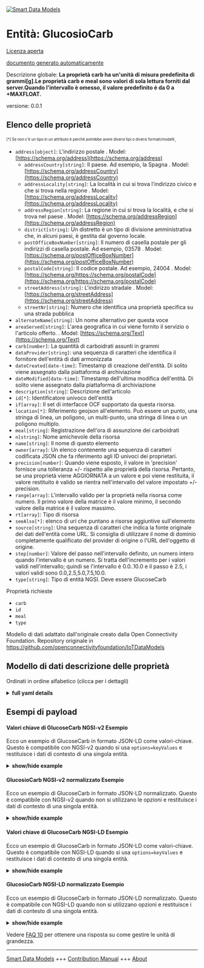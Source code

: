 <!-- 10-Header -->  
[![Smart Data Models](https://smartdatamodels.org/wp-content/uploads/2022/01/SmartDataModels_logo.png "Logo")](https://smartdatamodels.org)  
Entità: GlucosioCarb  
====================<!-- /10-Header -->  
<!-- 15-License -->  
[Licenza aperta](https://github.com/smart-data-models//dataModel.OCF/blob/master/GlucoseCarb/LICENSE.md)  
[documento generato automaticamente](https://docs.google.com/presentation/d/e/2PACX-1vTs-Ng5dIAwkg91oTTUdt8ua7woBXhPnwavZ0FxgR8BsAI_Ek3C5q97Nd94HS8KhP-r_quD4H0fgyt3/pub?start=false&loop=false&delayms=3000#slide=id.gb715ace035_0_60)  
<!-- /15-License -->  
<!-- 20-Description -->  
Descrizione globale: **La proprietà carb ha un'unità di misura predefinita di grammi[g].Le proprietà carb e meal sono valori di sola lettura forniti dal server.Quando l'intervallo è omesso, il valore predefinito è da 0 a +MAXFLOAT.**  
versione: 0.0.1  
<!-- /20-Description -->  
<!-- 30-PropertiesList -->  

## Elenco delle proprietà  

<sup><sub>[*] Se non c'è un tipo in un attributo è perché potrebbe avere diversi tipi o diversi formati/modelli</sub></sup>.  
- `address[object]`: L'indirizzo postale  . Model: [https://schema.org/address](https://schema.org/address)	- `addressCountry[string]`: Il paese. Ad esempio, la Spagna  . Model: [https://schema.org/addressCountry](https://schema.org/addressCountry)  
	- `addressLocality[string]`: La località in cui si trova l'indirizzo civico e che si trova nella regione  . Model: [https://schema.org/addressLocality](https://schema.org/addressLocality)  
	- `addressRegion[string]`: La regione in cui si trova la località, e che si trova nel paese  . Model: [https://schema.org/addressRegion](https://schema.org/addressRegion)  
	- `district[string]`: Un distretto è un tipo di divisione amministrativa che, in alcuni paesi, è gestita dal governo locale.    
	- `postOfficeBoxNumber[string]`: Il numero di casella postale per gli indirizzi di casella postale. Ad esempio, 03578  . Model: [https://schema.org/postOfficeBoxNumber](https://schema.org/postOfficeBoxNumber)  
	- `postalCode[string]`: Il codice postale. Ad esempio, 24004  . Model: [https://schema.org/https://schema.org/postalCode](https://schema.org/https://schema.org/postalCode)  
	- `streetAddress[string]`: L'indirizzo stradale  . Model: [https://schema.org/streetAddress](https://schema.org/streetAddress)  
	- `streetNr[string]`: Numero che identifica una proprietà specifica su una strada pubblica    
- `alternateName[string]`: Un nome alternativo per questa voce  - `areaServed[string]`: L'area geografica in cui viene fornito il servizio o l'articolo offerto.  . Model: [https://schema.org/Text](https://schema.org/Text)- `carb[number]`: La quantità di carboidrati assunti in grammi  - `dataProvider[string]`: una sequenza di caratteri che identifica il fornitore dell'entità di dati armonizzata  - `dateCreated[date-time]`: Timestamp di creazione dell'entità. Di solito viene assegnato dalla piattaforma di archiviazione  - `dateModified[date-time]`: Timestamp dell'ultima modifica dell'entità. Di solito viene assegnato dalla piattaforma di archiviazione  - `description[string]`: Descrizione dell'articolo  - `id[*]`: Identificatore univoco dell'entità  - `if[array]`: Il set di interfacce OCF supportato da questa risorsa.  - `location[*]`: Riferimento geojson all'elemento. Può essere un punto, una stringa di linea, un poligono, un multi-punto, una stringa di linea o un poligono multiplo.  - `meal[string]`: Registrazione dell'ora di assunzione dei carboidrati  - `n[string]`: Nome amichevole della risorsa  - `name[string]`: Il nome di questo elemento  - `owner[array]`: Un elenco contenente una sequenza di caratteri codificata JSON che fa riferimento agli ID univoci dei proprietari.  - `precision[number]`: Quando viene esposto, il valore in 'precision' fornisce una tolleranza +/- rispetto alle proprietà della risorsa. Pertanto, se una proprietà viene AGGIORNATA a un valore e poi viene restituita, il valore restituito è valido se rientra nell'intervallo del valore impostato +/- precision.  - `range[array]`: L'intervallo valido per la proprietà nella risorsa come numero. Il primo valore della matrice è il valore minimo, il secondo valore della matrice è il valore massimo.  - `rt[array]`: Tipo di risorsa  - `seeAlso[*]`: elenco di uri che puntano a risorse aggiuntive sull'elemento  - `source[string]`: Una sequenza di caratteri che indica la fonte originale dei dati dell'entità come URL. Si consiglia di utilizzare il nome di dominio completamente qualificato del provider di origine o l'URL dell'oggetto di origine.  - `step[number]`: Valore del passo nell'intervallo definito, un numero intero quando l'intervallo è un numero.  Si tratta dell'incremento per i valori validi nell'intervallo; quindi se l'intervallo è 0.0..10.0 e il passo è 2.5, i valori validi sono 0.0,2.5,5.0,7.5,10.0.  - `type[string]`: Tipo di entità NGSI. Deve essere GlucoseCarb  <!-- /30-PropertiesList -->  
<!-- 35-RequiredProperties -->  
Proprietà richieste  
- `carb`  - `id`  - `meal`  - `type`  <!-- /35-RequiredProperties -->  
<!-- 40-RequiredProperties -->  
Modello di dati adattato dall'originale creato dalla Open Connectivity Foundation. Repository originale in https://github.com/openconnectivityfoundation/IoTDataModels  
<!-- /40-RequiredProperties -->  
<!-- 50-DataModelHeader -->  
## Modello di dati descrizione delle proprietà  
Ordinati in ordine alfabetico (clicca per i dettagli)  
<!-- /50-DataModelHeader -->  
<!-- 60-ModelYaml -->  
<details><summary><strong>full yaml details</strong></summary>    
```yaml  
GlucoseCarb:    
  description: 'This Resource describes the Properties associated with a context carbohydrates.The carb Property has a default unit of grams[g].The carb and meal Properties are read-only values that are provided by the Server.When range is omitted the default is 0 to +MAXFLOAT.'    
  properties:    
    address:    
      description: The mailing address    
      properties:    
        addressCountry:    
          description: 'The country. For example, Spain'    
          type: string    
          x-ngsi:    
            model: https://schema.org/addressCountry    
            type: Property    
        addressLocality:    
          description: 'The locality in which the street address is, and which is in the region'    
          type: string    
          x-ngsi:    
            model: https://schema.org/addressLocality    
            type: Property    
        addressRegion:    
          description: 'The region in which the locality is, and which is in the country'    
          type: string    
          x-ngsi:    
            model: https://schema.org/addressRegion    
            type: Property    
        district:    
          description: 'A district is a type of administrative division that, in some countries, is managed by the local government'    
          type: string    
          x-ngsi:    
            type: Property    
        postOfficeBoxNumber:    
          description: 'The post office box number for PO box addresses. For example, 03578'    
          type: string    
          x-ngsi:    
            model: https://schema.org/postOfficeBoxNumber    
            type: Property    
        postalCode:    
          description: 'The postal code. For example, 24004'    
          type: string    
          x-ngsi:    
            model: https://schema.org/https://schema.org/postalCode    
            type: Property    
        streetAddress:    
          description: The street address    
          type: string    
          x-ngsi:    
            model: https://schema.org/streetAddress    
            type: Property    
        streetNr:    
          description: Number identifying a specific property on a public street    
          type: string    
          x-ngsi:    
            type: Property    
      type: object    
      x-ngsi:    
        model: https://schema.org/address    
        type: Property    
    alternateName:    
      description: An alternative name for this item    
      type: string    
      x-ngsi:    
        type: Property    
    areaServed:    
      description: The geographic area where a service or offered item is provided    
      type: string    
      x-ngsi:    
        model: https://schema.org/Text    
        type: Property    
    carb:    
      description: The amount of carbohydrates undertaken in grams    
      minimum: 0.0    
      readOnly: true    
      type: number    
      x-ngsi:    
        type: Property    
    dataProvider:    
      description: A sequence of characters identifying the provider of the harmonised data entity    
      type: string    
      x-ngsi:    
        type: Property    
    dateCreated:    
      description: Entity creation timestamp. This will usually be allocated by the storage platform    
      format: date-time    
      type: string    
      x-ngsi:    
        type: Property    
    dateModified:    
      description: Timestamp of the last modification of the entity. This will usually be allocated by the storage platform    
      format: date-time    
      type: string    
      x-ngsi:    
        type: Property    
    description:    
      description: A description of this item    
      type: string    
      x-ngsi:    
        type: Property    
    id:    
      anyOf:    
        - description: Identifier format of any NGSI entity    
          maxLength: 256    
          minLength: 1    
          pattern: ^[\w\-\.\{\}\$\+\*\[\]`|~^@!,:\\]+$    
          type: string    
          x-ngsi:    
            type: Property    
        - description: Identifier format of any NGSI entity    
          format: uri    
          type: string    
          x-ngsi:    
            type: Property    
      description: Unique identifier of the entity    
      x-ngsi:    
        type: Property    
    if:    
      description: The OCF Interface set supported by this Resource    
      items:    
        enum:    
          - oic.if.s    
          - oic.if.baseline    
        maxLength: 64    
        type: string    
      minItems: 1    
      readOnly: true    
      type: array    
      uniqueItems: true    
      x-ngsi:    
        type: Property    
    location:    
      description: 'Geojson reference to the item. It can be Point, LineString, Polygon, MultiPoint, MultiLineString or MultiPolygon'    
      oneOf:    
        - description: Geojson reference to the item. Point    
          properties:    
            bbox:    
              items:    
                type: number    
              minItems: 4    
              type: array    
            coordinates:    
              items:    
                type: number    
              minItems: 2    
              type: array    
            type:    
              enum:    
                - Point    
              type: string    
          required:    
            - type    
            - coordinates    
          title: GeoJSON Point    
          type: object    
          x-ngsi:    
            type: GeoProperty    
        - description: Geojson reference to the item. LineString    
          properties:    
            bbox:    
              items:    
                type: number    
              minItems: 4    
              type: array    
            coordinates:    
              items:    
                items:    
                  type: number    
                minItems: 2    
                type: array    
              minItems: 2    
              type: array    
            type:    
              enum:    
                - LineString    
              type: string    
          required:    
            - type    
            - coordinates    
          title: GeoJSON LineString    
          type: object    
          x-ngsi:    
            type: GeoProperty    
        - description: Geojson reference to the item. Polygon    
          properties:    
            bbox:    
              items:    
                type: number    
              minItems: 4    
              type: array    
            coordinates:    
              items:    
                items:    
                  items:    
                    type: number    
                  minItems: 2    
                  type: array    
                minItems: 4    
                type: array    
              type: array    
            type:    
              enum:    
                - Polygon    
              type: string    
          required:    
            - type    
            - coordinates    
          title: GeoJSON Polygon    
          type: object    
          x-ngsi:    
            type: GeoProperty    
        - description: Geojson reference to the item. MultiPoint    
          properties:    
            bbox:    
              items:    
                type: number    
              minItems: 4    
              type: array    
            coordinates:    
              items:    
                items:    
                  type: number    
                minItems: 2    
                type: array    
              type: array    
            type:    
              enum:    
                - MultiPoint    
              type: string    
          required:    
            - type    
            - coordinates    
          title: GeoJSON MultiPoint    
          type: object    
          x-ngsi:    
            type: GeoProperty    
        - description: Geojson reference to the item. MultiLineString    
          properties:    
            bbox:    
              items:    
                type: number    
              minItems: 4    
              type: array    
            coordinates:    
              items:    
                items:    
                  items:    
                    type: number    
                  minItems: 2    
                  type: array    
                minItems: 2    
                type: array    
              type: array    
            type:    
              enum:    
                - MultiLineString    
              type: string    
          required:    
            - type    
            - coordinates    
          title: GeoJSON MultiLineString    
          type: object    
          x-ngsi:    
            type: GeoProperty    
        - description: Geojson reference to the item. MultiLineString    
          properties:    
            bbox:    
              items:    
                type: number    
              minItems: 4    
              type: array    
            coordinates:    
              items:    
                items:    
                  items:    
                    items:    
                      type: number    
                    minItems: 2    
                    type: array    
                  minItems: 4    
                  type: array    
                type: array    
              type: array    
            type:    
              enum:    
                - MultiPolygon    
              type: string    
          required:    
            - type    
            - coordinates    
          title: GeoJSON MultiPolygon    
          type: object    
          x-ngsi:    
            type: GeoProperty    
      x-ngsi:    
        type: GeoProperty    
    meal:    
      description: Recorded time of carbohydrates intake    
      enum:    
        - breakfast    
        - lunch    
        - dinner    
        - snack    
        - drink    
        - supper    
        - brunch    
        - undetermined    
        - other    
        - no_entry    
        - no_ingestion    
      readOnly: true    
      type: string    
      x-ngsi:    
        type: Property    
    n:    
      description: Friendly name of the Resource    
      maxLength: 64    
      readOnly: true    
      type: string    
      x-ngsi:    
        type: Property    
    name:    
      description: The name of this item    
      type: string    
      x-ngsi:    
        type: Property    
    owner:    
      description: A List containing a JSON encoded sequence of characters referencing the unique Ids of the owner(s)    
      items:    
        anyOf:    
          - description: Identifier format of any NGSI entity    
            maxLength: 256    
            minLength: 1    
            pattern: ^[\w\-\.\{\}\$\+\*\[\]`|~^@!,:\\]+$    
            type: string    
            x-ngsi:    
              type: Property    
          - description: Identifier format of any NGSI entity    
            format: uri    
            type: string    
            x-ngsi:    
              type: Property    
        description: Unique identifier of the entity    
        x-ngsi:    
          type: Property    
      type: array    
      x-ngsi:    
        type: Property    
    precision:    
      description: 'When exposed the value in ''precision'' provides a +/- tolerance against the Properties in the Resource. Thus if a Property is UPDATED to a value and that Property then RETRIEVED, the RETRIEVED value is valid if in the range of the set value +/- precision'    
      readOnly: true    
      type: number    
      x-ngsi:    
        type: Property    
    range:    
      description: 'The valid range for the Property in the Resource as a number. The first value in the array is the minimum value, the second value in the array is the maximum value'    
      items:    
        type: number    
      maxItems: 2    
      minItems: 2    
      readOnly: true    
      type: array    
      x-ngsi:    
        type: Property    
    rt:    
      description: Resource Type    
      items:    
        enum:    
          - oic.r.glucose.carb    
        maxLength: 64    
        type: string    
      minItems: 1    
      readOnly: true    
      type: array    
      uniqueItems: true    
      x-ngsi:    
        type: Property    
    seeAlso:    
      description: list of uri pointing to additional resources about the item    
      oneOf:    
        - items:    
            format: uri    
            type: string    
          minItems: 1    
          type: array    
        - format: uri    
          type: string    
      x-ngsi:    
        type: Property    
    source:    
      description: 'A sequence of characters giving the original source of the entity data as a URL. Recommended to be the fully qualified domain name of the source provider, or the URL to the source object'    
      type: string    
      x-ngsi:    
        type: Property    
    step:    
      description: 'Step value across the defined range an integer when the range is a number.  This is the increment for valid values across the range; so if range is 0.0..10.0 and step is 2.5 then valid values are 0.0,2.5,5.0,7.5,10.0'    
      readOnly: true    
      type: number    
      x-ngsi:    
        type: Property    
    type:    
      description: NGSI entity type. It has to be GlucoseCarb    
      enum:    
        - GlucoseCarb    
      type: string    
      x-ngsi:    
        type: Property    
  required:    
    - carb    
    - meal    
    - id    
    - type    
  type: object    
  x-derived-from: https://raw.githubusercontent.com/openconnectivityfoundation/IoTDataModels/master/GlucoseCarbResURI.swagger.json    
  x-disclaimer: 'Redistribution and use in source and binary forms, with or without modification, are permitted  provided that the license conditions are met. Copyleft (c) 2022 Contributors to Smart Data Models Program'    
  x-license-url: https://github.com/smart-data-models/dataModel.OCF/blob/master/GlucoseCarb/LICENSE.md    
  x-model-schema: https://smart-data-models.github.io/dataModel.OCF/GlucoseCarb/schema.json    
  x-model-tags: OCF    
  x-version: 0.0.1    
```  
</details>    
<!-- /60-ModelYaml -->  
<!-- 70-MiddleNotes -->  
<!-- /70-MiddleNotes -->  
<!-- 80-Examples -->  
## Esempi di payload  
#### Valori chiave di GlucoseCarb NGSI-v2 Esempio  
Ecco un esempio di GlucoseCarb in formato JSON-LD come valori-chiave. Questo è compatibile con NGSI-v2 quando si usa `options=keyValues` e restituisce i dati di contesto di una singola entità.  
<details><summary><strong>show/hide example</strong></summary>    
```json  
{  
    "id": "urn:ngsi-ld:GlucoseCarb:id:XAGW:80879157",  
    "dateCreated": "1992-01-25T16:35:15Z",  
    "dateModified": "1971-10-13T23:35:12Z",  
    "source": "Goal song mo",  
    "name": "Itself rise sport air.",  
    "alternateName": "Opportunity te",  
    "description": "Worry heavy physical. Trip consumer senior ability range. Deal career how difference.",  
    "dataProvider": "Letter owner several anything wrong be financial. Among a make business whole garde",  
    "owner": [  
        "urn:ngsi-ld:GlucoseCarb:items:UAHX:69542090",  
        "urn:ngsi-ld:GlucoseCarb:items:RATV:82291018"  
    ],  
    "seeAlso": [  
        "urn:ngsi-ld:GlucoseCarb:items:KSLO:48651451"  
    ],  
    "location": {  
        "type": "Point",  
        "coordinates": [  
            1.453833,  
            148.088804  
        ]  
    },  
    "address": {  
        "streetAddress": "Number word successful marriage level sense. Matter within how occur key more up night.",  
        "addressLocality": "Mind wall director hear continue decade military. It trade area research. Participant audie",  
        "addressRegion": "Could sing offer yourself threat total as. Carry impact factor.",  
        "addressCountry": "College hot animal because. Music save sell over share buy.",  
        "postalCode": "Law day provide piece law draw. Foreign situation anyone strong. Movement wish anyone teac",  
        "postOfficeBoxNumber": "On six significant. Middle pattern trouble ",  
        "streetNr": "Debate u",  
        "district": "Go"  
    },  
    "areaServed": "Stage Republican attorney like. Hotel back watch such prepare produce recently. Since before if. Himself on traditional.",  
    "rt": [  
        "oic.r.glucose.carb"  
    ],  
    "carb": 315.9,  
    "meal": "no_ingestion",  
    "range": [  
        273.7,  
        549.7  
    ],  
    "step": 555.1,  
    "precision": 784.1,  
    "n": "Forward beat nothing audience. Three ",  
    "if": [  
        "oic.if.baseline"  
    ],  
    "type": "GlucoseCarb"  
}  
```  
</details>  
#### GlucosioCarb NGSI-v2 normalizzato Esempio  
Ecco un esempio di GlucoseCarb in formato JSON-LD normalizzato. Questo è compatibile con NGSI-v2 quando non si utilizzano le opzioni e restituisce i dati di contesto di una singola entità.  
<details><summary><strong>show/hide example</strong></summary>    
```json  
{  
    "id": "urn:ngsi-ld:GlucoseCarb:id:XAGW:80879157",  
    "dateCreated": {  
        "type": "DateTime",  
        "value": "1992-01-25T16:35:15Z"  
    },  
    "dateModified": {  
        "type": "DateTime",  
        "value": "1971-10-13T23:35:12Z"  
    },  
    "source": {  
        "type": "Text",  
        "value": "Goal song mo"  
    },  
    "name": {  
        "type": "Text",  
        "value": "Itself rise sport air."  
    },  
    "alternateName": {  
        "type": "Text",  
        "value": "Opportunity te"  
    },  
    "description": {  
        "type": "Text",  
        "value": "Worry heavy physical. Trip consumer senior ability range. Deal career how difference."  
    },  
    "dataProvider": {  
        "type": "Text",  
        "value": "Letter owner several anything wrong be financial. Among a make business whole garde"  
    },  
    "owner": {  
        "type": "StructuredValue",  
        "value": [  
            "urn:ngsi-ld:GlucoseCarb:items:UAHX:69542090",  
            "urn:ngsi-ld:GlucoseCarb:items:RATV:82291018"  
        ]  
    },  
    "seeAlso": {  
        "type": "StructuredValue",  
        "value": [  
            "urn:ngsi-ld:GlucoseCarb:items:KSLO:48651451"  
        ]  
    },  
    "location": {  
        "type": "geo:json",  
        "value": {  
            "type": "Point",  
            "coordinates": [  
                1.453833,  
                148.088804  
            ]  
        }  
    },  
    "address": {  
        "type": "StructuredValue",  
        "value": {  
            "streetAddress": "Number word successful marriage level sense. Matter within how occur key more up night.",  
            "addressLocality": "Mind wall director hear continue decade military. It trade area research. Participant audie",  
            "addressRegion": "Could sing offer yourself threat total as. Carry impact factor.",  
            "addressCountry": "College hot animal because. Music save sell over share buy.",  
            "postalCode": "Law day provide piece law draw. Foreign situation anyone strong. Movement wish anyone teac",  
            "postOfficeBoxNumber": "On six significant. Middle pattern trouble ",  
            "streetNr": "Debate u",  
            "district": "Go"  
        }  
    },  
    "areaServed": {  
        "type": "Text",  
        "value": "Stage Republican attorney like. Hotel back watch such prepare produce recently. Since before if. Himself on traditional."  
    },  
    "rt": {  
        "type": "StructuredValue",  
        "value": [  
            "oic.r.glucose.carb"  
        ]  
    },  
    "carb": {  
        "type": "Number",  
        "value": 315.9  
    },  
    "meal": {  
        "type": "Text",  
        "value": "no_ingestion"  
    },  
    "range": {  
        "type": "StructuredValue",  
        "value": [  
            273.7,  
            549.7  
        ]  
    },  
    "step": {  
        "type": "Number",  
        "value": 555.1  
    },  
    "precision": {  
        "type": "Number",  
        "value": 784.1  
    },  
    "n": {  
        "type": "Text",  
        "value": "Forward beat nothing audience. Three "  
    },  
    "if": {  
        "type": "StructuredValue",  
        "value": [  
            "oic.if.baseline"  
        ]  
    },  
    "type": "GlucoseCarb"  
}  
```  
</details>  
#### Valori chiave di GlucoseCarb NGSI-LD Esempio  
Ecco un esempio di GlucoseCarb in formato JSON-LD come valori-chiave. Questo è compatibile con NGSI-LD quando si usa `options=keyValues` e restituisce i dati di contesto di una singola entità.  
<details><summary><strong>show/hide example</strong></summary>    
```json  
{  
    "id": "urn:ngsi-ld:GlucoseCarb:id:XAGW:80879157",  
    "dateCreated": "1992-01-25T16:35:15Z",  
    "dateModified": "1971-10-13T23:35:12Z",  
    "source": "Goal song mo",  
    "name": "Itself rise sport air.",  
    "alternateName": "Opportunity te",  
    "description": "Worry heavy physical. Trip consumer senior ability range. Deal career how difference.",  
    "dataProvider": "Letter owner several anything wrong be financial. Among a make business whole garde",  
    "owner": [  
        "urn:ngsi-ld:GlucoseCarb:items:UAHX:69542090",  
        "urn:ngsi-ld:GlucoseCarb:items:RATV:82291018"  
    ],  
    "seeAlso": [  
        "urn:ngsi-ld:GlucoseCarb:items:KSLO:48651451"  
    ],  
    "location": {  
        "type": "Point",  
        "coordinates": [  
            1.453833,  
            148.088804  
        ]  
    },  
    "address": {  
        "streetAddress": "Number word successful marriage level sense. Matter within how occur key more up night.",  
        "addressLocality": "Mind wall director hear continue decade military. It trade area research. Participant audie",  
        "addressRegion": "Could sing offer yourself threat total as. Carry impact factor.",  
        "addressCountry": "College hot animal because. Music save sell over share buy.",  
        "postalCode": "Law day provide piece law draw. Foreign situation anyone strong. Movement wish anyone teac",  
        "postOfficeBoxNumber": "On six significant. Middle pattern trouble ",  
        "streetNr": "Debate u",  
        "district": "Go"  
    },  
    "areaServed": "Stage Republican attorney like. Hotel back watch such prepare produce recently. Since before if. Himself on traditional.",  
    "rt": [  
        "oic.r.glucose.carb"  
    ],  
    "carb": 315.9,  
    "meal": "no_ingestion",  
    "range": [  
        273.7,  
        549.7  
    ],  
    "step": 555.1,  
    "precision": 784.1,  
    "n": "Forward beat nothing audience. Three ",  
    "if": [  
        "oic.if.baseline"  
    ],  
    "type": "GlucoseCarb",  
    "@context": [  
        "https://smartdatamodels.org/context.jsonld"  
    ]  
}  
```  
</details>  
#### GlucosioCarb NGSI-LD normalizzato Esempio  
Ecco un esempio di GlucoseCarb in formato JSON-LD normalizzato. Questo è compatibile con NGSI-LD quando non si utilizzano opzioni e restituisce i dati di contesto di una singola entità.  
<details><summary><strong>show/hide example</strong></summary>    
```json  
{  
    "id": "urn:ngsi-ld:GlucoseCarb:id:XAGW:80879157",  
    "dateCreated": {  
        "type": "Property",  
        "value": {  
            "@type": "DateTime",  
            "@value": "1992-01-25T16:35:15Z"  
        }  
    },  
    "dateModified": {  
        "type": "Property",  
        "value": {  
            "@type": "DateTime",  
            "@value": "1971-10-13T23:35:12Z"  
        }  
    },  
    "source": {  
        "type": "Property",  
        "value": "Goal song mo"  
    },  
    "name": {  
        "type": "Property",  
        "value": "Itself rise sport air."  
    },  
    "alternateName": {  
        "type": "Property",  
        "value": "Opportunity te"  
    },  
    "description": {  
        "type": "Property",  
        "value": "Worry heavy physical. Trip consumer senior ability range. Deal career how difference."  
    },  
    "dataProvider": {  
        "type": "Property",  
        "value": "Letter owner several anything wrong be financial. Among a make business whole garde"  
    },  
    "owner": {  
        "type": "Property",  
        "value": [  
            "urn:ngsi-ld:GlucoseCarb:items:UAHX:69542090",  
            "urn:ngsi-ld:GlucoseCarb:items:RATV:82291018"  
        ]  
    },  
    "seeAlso": {  
        "type": "Property",  
        "value": [  
            "urn:ngsi-ld:GlucoseCarb:items:KSLO:48651451"  
        ]  
    },  
    "location": {  
        "type": "GeoProperty",  
        "value": {  
            "type": "Point",  
            "coordinates": [  
                1.453833,  
                148.088804  
            ]  
        }  
    },  
    "address": {  
        "type": "Property",  
        "value": {  
            "streetAddress": "Number word successful marriage level sense. Matter within how occur key more up night.",  
            "addressLocality": "Mind wall director hear continue decade military. It trade area research. Participant audie",  
            "addressRegion": "Could sing offer yourself threat total as. Carry impact factor.",  
            "addressCountry": "College hot animal because. Music save sell over share buy.",  
            "postalCode": "Law day provide piece law draw. Foreign situation anyone strong. Movement wish anyone teac",  
            "postOfficeBoxNumber": "On six significant. Middle pattern trouble ",  
            "streetNr": "Debate u",  
            "district": "Go"  
        }  
    },  
    "areaServed": {  
        "type": "Property",  
        "value": "Stage Republican attorney like. Hotel back watch such prepare produce recently. Since before if. Himself on traditional."  
    },  
    "rt": {  
        "type": "Property",  
        "value": [  
            "oic.r.glucose.carb"  
        ]  
    },  
    "carb": {  
        "type": "Property",  
        "value": 315.9  
    },  
    "meal": {  
        "type": "Property",  
        "value": "no_ingestion"  
    },  
    "range": {  
        "type": "Property",  
        "value": [  
            273.7,  
            549.7  
        ]  
    },  
    "step": {  
        "type": "Property",  
        "value": 555.1  
    },  
    "precision": {  
        "type": "Property",  
        "value": 784.1  
    },  
    "n": {  
        "type": "Property",  
        "value": "Forward beat nothing audience. Three "  
    },  
    "if": {  
        "type": "Property",  
        "value": [  
            "oic.if.baseline"  
        ]  
    },  
    "type": "GlucoseCarb",  
    "@context": [  
        "https://smartdatamodels.org/context.jsonld"  
    ]  
}  
```  
</details><!-- /80-Examples -->  
<!-- 90-FooterNotes -->  
<!-- /90-FooterNotes -->  
<!-- 95-Units -->  
Vedere [FAQ 10](https://smartdatamodels.org/index.php/faqs/) per ottenere una risposta su come gestire le unità di grandezza.  
<!-- /95-Units -->  
<!-- 97-LastFooter -->  
---  
[Smart Data Models](https://smartdatamodels.org) +++ [Contribution Manual](https://bit.ly/contribution_manual) +++ [About](https://bit.ly/Introduction_SDM)<!-- /97-LastFooter -->  
